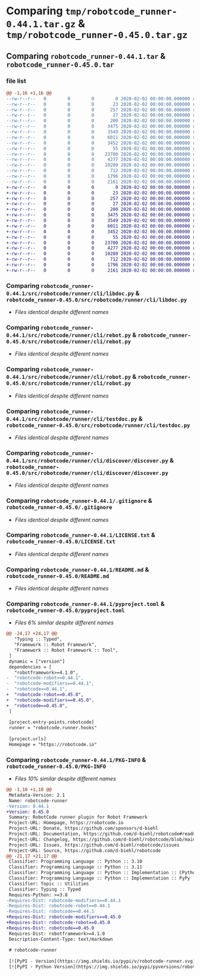 # Comparing `tmp/robotcode_runner-0.44.1.tar.gz` & `tmp/robotcode_runner-0.45.0.tar.gz`

## Comparing `robotcode_runner-0.44.1.tar` & `robotcode_runner-0.45.0.tar`

### file list

```diff
@@ -1,16 +1,16 @@
--rw-r--r--   0        0        0        0 2020-02-02 00:00:00.000000 robotcode_runner-0.44.1/src/robotcode/runner/__init__.py
--rw-r--r--   0        0        0       23 2020-02-02 00:00:00.000000 robotcode_runner-0.44.1/src/robotcode/runner/__version__.py
--rw-r--r--   0        0        0      257 2020-02-02 00:00:00.000000 robotcode_runner-0.44.1/src/robotcode/runner/hooks.py
--rw-r--r--   0        0        0       27 2020-02-02 00:00:00.000000 robotcode_runner-0.44.1/src/robotcode/runner/py.typed
--rw-r--r--   0        0        0      200 2020-02-02 00:00:00.000000 robotcode_runner-0.44.1/src/robotcode/runner/cli/__init__.py
--rw-r--r--   0        0        0     3475 2020-02-02 00:00:00.000000 robotcode_runner-0.44.1/src/robotcode/runner/cli/libdoc.py
--rw-r--r--   0        0        0     3549 2020-02-02 00:00:00.000000 robotcode_runner-0.44.1/src/robotcode/runner/cli/rebot.py
--rw-r--r--   0        0        0     6011 2020-02-02 00:00:00.000000 robotcode_runner-0.44.1/src/robotcode/runner/cli/robot.py
--rw-r--r--   0        0        0     3452 2020-02-02 00:00:00.000000 robotcode_runner-0.44.1/src/robotcode/runner/cli/testdoc.py
--rw-r--r--   0        0        0       55 2020-02-02 00:00:00.000000 robotcode_runner-0.44.1/src/robotcode/runner/cli/discover/__init__.py
--rw-r--r--   0        0        0    23700 2020-02-02 00:00:00.000000 robotcode_runner-0.44.1/src/robotcode/runner/cli/discover/discover.py
--rw-r--r--   0        0        0     4277 2020-02-02 00:00:00.000000 robotcode_runner-0.44.1/.gitignore
--rw-r--r--   0        0        0    10280 2020-02-02 00:00:00.000000 robotcode_runner-0.44.1/LICENSE.txt
--rw-r--r--   0        0        0      712 2020-02-02 00:00:00.000000 robotcode_runner-0.44.1/README.md
--rw-r--r--   0        0        0     1796 2020-02-02 00:00:00.000000 robotcode_runner-0.44.1/pyproject.toml
--rw-r--r--   0        0        0     2161 2020-02-02 00:00:00.000000 robotcode_runner-0.44.1/PKG-INFO
+-rw-r--r--   0        0        0        0 2020-02-02 00:00:00.000000 robotcode_runner-0.45.0/src/robotcode/runner/__init__.py
+-rw-r--r--   0        0        0       23 2020-02-02 00:00:00.000000 robotcode_runner-0.45.0/src/robotcode/runner/__version__.py
+-rw-r--r--   0        0        0      257 2020-02-02 00:00:00.000000 robotcode_runner-0.45.0/src/robotcode/runner/hooks.py
+-rw-r--r--   0        0        0       27 2020-02-02 00:00:00.000000 robotcode_runner-0.45.0/src/robotcode/runner/py.typed
+-rw-r--r--   0        0        0      200 2020-02-02 00:00:00.000000 robotcode_runner-0.45.0/src/robotcode/runner/cli/__init__.py
+-rw-r--r--   0        0        0     3475 2020-02-02 00:00:00.000000 robotcode_runner-0.45.0/src/robotcode/runner/cli/libdoc.py
+-rw-r--r--   0        0        0     3549 2020-02-02 00:00:00.000000 robotcode_runner-0.45.0/src/robotcode/runner/cli/rebot.py
+-rw-r--r--   0        0        0     6011 2020-02-02 00:00:00.000000 robotcode_runner-0.45.0/src/robotcode/runner/cli/robot.py
+-rw-r--r--   0        0        0     3452 2020-02-02 00:00:00.000000 robotcode_runner-0.45.0/src/robotcode/runner/cli/testdoc.py
+-rw-r--r--   0        0        0       55 2020-02-02 00:00:00.000000 robotcode_runner-0.45.0/src/robotcode/runner/cli/discover/__init__.py
+-rw-r--r--   0        0        0    23700 2020-02-02 00:00:00.000000 robotcode_runner-0.45.0/src/robotcode/runner/cli/discover/discover.py
+-rw-r--r--   0        0        0     4277 2020-02-02 00:00:00.000000 robotcode_runner-0.45.0/.gitignore
+-rw-r--r--   0        0        0    10280 2020-02-02 00:00:00.000000 robotcode_runner-0.45.0/LICENSE.txt
+-rw-r--r--   0        0        0      712 2020-02-02 00:00:00.000000 robotcode_runner-0.45.0/README.md
+-rw-r--r--   0        0        0     1796 2020-02-02 00:00:00.000000 robotcode_runner-0.45.0/pyproject.toml
+-rw-r--r--   0        0        0     2161 2020-02-02 00:00:00.000000 robotcode_runner-0.45.0/PKG-INFO
```

### Comparing `robotcode_runner-0.44.1/src/robotcode/runner/cli/libdoc.py` & `robotcode_runner-0.45.0/src/robotcode/runner/cli/libdoc.py`

 * *Files identical despite different names*

### Comparing `robotcode_runner-0.44.1/src/robotcode/runner/cli/rebot.py` & `robotcode_runner-0.45.0/src/robotcode/runner/cli/rebot.py`

 * *Files identical despite different names*

### Comparing `robotcode_runner-0.44.1/src/robotcode/runner/cli/robot.py` & `robotcode_runner-0.45.0/src/robotcode/runner/cli/robot.py`

 * *Files identical despite different names*

### Comparing `robotcode_runner-0.44.1/src/robotcode/runner/cli/testdoc.py` & `robotcode_runner-0.45.0/src/robotcode/runner/cli/testdoc.py`

 * *Files identical despite different names*

### Comparing `robotcode_runner-0.44.1/src/robotcode/runner/cli/discover/discover.py` & `robotcode_runner-0.45.0/src/robotcode/runner/cli/discover/discover.py`

 * *Files identical despite different names*

### Comparing `robotcode_runner-0.44.1/.gitignore` & `robotcode_runner-0.45.0/.gitignore`

 * *Files identical despite different names*

### Comparing `robotcode_runner-0.44.1/LICENSE.txt` & `robotcode_runner-0.45.0/LICENSE.txt`

 * *Files identical despite different names*

### Comparing `robotcode_runner-0.44.1/README.md` & `robotcode_runner-0.45.0/README.md`

 * *Files identical despite different names*

### Comparing `robotcode_runner-0.44.1/pyproject.toml` & `robotcode_runner-0.45.0/pyproject.toml`

 * *Files 6% similar despite different names*

```diff
@@ -24,17 +24,17 @@
   "Typing :: Typed",
   "Framework :: Robot Framework",
   "Framework :: Robot Framework :: Tool",
 ]
 dynamic = ["version"]
 dependencies = [
   "robotframework>=4.1.0",
-  "robotcode-robot==0.44.1",
-  "robotcode-modifiers==0.44.1",
-  "robotcode==0.44.1",
+  "robotcode-robot==0.45.0",
+  "robotcode-modifiers==0.45.0",
+  "robotcode==0.45.0",
 ]
 
 [project.entry-points.robotcode]
 runner = "robotcode.runner.hooks"
 
 [project.urls]
 Homepage = "https://robotcode.io"
```

### Comparing `robotcode_runner-0.44.1/PKG-INFO` & `robotcode_runner-0.45.0/PKG-INFO`

 * *Files 10% similar despite different names*

```diff
@@ -1,10 +1,10 @@
 Metadata-Version: 2.1
 Name: robotcode-runner
-Version: 0.44.1
+Version: 0.45.0
 Summary: RobotCode runner plugin for Robot Framework
 Project-URL: Homepage, https://robotcode.io
 Project-URL: Donate, https://github.com/sponsors/d-biehl
 Project-URL: Documentation, https://github.com/d-biehl/robotcode#readme
 Project-URL: Changelog, https://github.com/d-biehl/robotcode/blob/main/CHANGELOG.md
 Project-URL: Issues, https://github.com/d-biehl/robotcode/issues
 Project-URL: Source, https://github.com/d-biehl/robotcode
@@ -21,17 +21,17 @@
 Classifier: Programming Language :: Python :: 3.10
 Classifier: Programming Language :: Python :: 3.11
 Classifier: Programming Language :: Python :: Implementation :: CPython
 Classifier: Programming Language :: Python :: Implementation :: PyPy
 Classifier: Topic :: Utilities
 Classifier: Typing :: Typed
 Requires-Python: >=3.8
-Requires-Dist: robotcode-modifiers==0.44.1
-Requires-Dist: robotcode-robot==0.44.1
-Requires-Dist: robotcode==0.44.1
+Requires-Dist: robotcode-modifiers==0.45.0
+Requires-Dist: robotcode-robot==0.45.0
+Requires-Dist: robotcode==0.45.0
 Requires-Dist: robotframework>=4.1.0
 Description-Content-Type: text/markdown
 
 # robotcode-runner
 
 [![PyPI - Version](https://img.shields.io/pypi/v/robotcode-runner.svg)](https://pypi.org/project/robotcode-runner)
 [![PyPI - Python Version](https://img.shields.io/pypi/pyversions/robotcode-runner.svg)](https://pypi.org/project/robotcode-runner)
```


